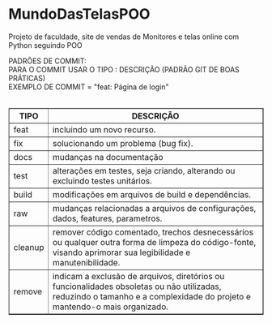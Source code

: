 # MundoDasTelasPOO
Projeto de faculdade, site de vendas de Monitores e telas online com Python seguindo POO

PADRÕES DE COMMIT: <br>
PARA O COMMIT USAR O TIPO : DESCRIÇÃO (PADRÃO GIT DE BOAS PRÁTICAS) <br>
EXEMPLO DE COMMIT = "feat: Página de login" <br>
    <br><table border="1">
        <tr> 
            <th>TIPO</th> 
            <th>DESCRIÇÃO</th>
        </tr>
        <tr>
            <td>feat</td> 
            <td>incluindo um novo recurso.</td>
        </tr>
        <tr>
            <td>fix</td>
            <td>solucionando um problema (bug fix).</td>
        </tr>
        <tr>
            <td>docs</td>
            <td>mudanças na documentação</td>
        </tr>
        <tr>
            <td>test</td>
            <td>alterações em testes, seja criando, alterando ou excluindo testes unitários.</td>
        </tr>
        <tr>
            <td>build</td>
            <td>modificações em arquivos de build e dependências.</td>
        </tr>
        <tr>
            <td>raw</td>
            <td>mudanças relacionadas a arquivos de configurações, dados, features, parametros.</td>
        </tr>
        <tr>
            <td>cleanup</td>
            <td>remover código comentado, trechos desnecessários ou qualquer outra forma de limpeza do código-fonte, visando aprimorar sua legibilidade e manutenibilidade.</td>
        </tr>
        <tr>
            <td>remove</td>
            <td>indicam a exclusão de arquivos, diretórios ou funcionalidades obsoletas ou não utilizadas, reduzindo o tamanho e a complexidade do projeto e mantendo-o mais organizado.</td>
        </tr>
    </table>
